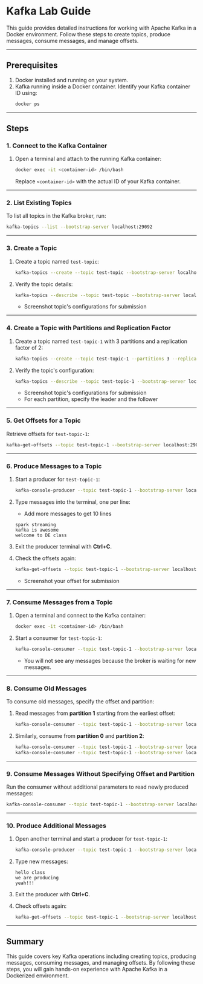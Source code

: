 
# Kafka Lab Guide

This guide provides detailed instructions for working with Apache Kafka in a Docker environment. Follow these steps to create topics, produce messages, consume messages, and manage offsets.

---

## Prerequisites

1. Docker installed and running on your system.
2. Kafka running inside a Docker container. Identify your Kafka container ID using:
   ```bash
   docker ps
   ```

---

## Steps

### 1. Connect to the Kafka Container
1. Open a terminal and attach to the running Kafka container:
   ```bash
   docker exec -it <container-id> /bin/bash
   ```
   Replace `<container-id>` with the actual ID of your Kafka container.

---

### 2. List Existing Topics
To list all topics in the Kafka broker, run:
```bash
kafka-topics --list --bootstrap-server localhost:29092
```

---

### 3. Create a Topic
1. Create a topic named `test-topic`:
   ```bash
   kafka-topics --create --topic test-topic --bootstrap-server localhost:29092
   ```

2. Verify the topic details:
   ```bash
   kafka-topics --describe --topic test-topic --bootstrap-server localhost:29092
   ```
   - Screenshot topic's configurations for submission
---

### 4. Create a Topic with Partitions and Replication Factor
1. Create a topic named `test-topic-1` with 3 partitions and a replication factor of 2:
   ```bash
   kafka-topics --create --topic test-topic-1 --partitions 3 --replication-factor 2 --bootstrap-server localhost:29092
   ```

2. Verify the topic's configuration:
   ```bash
   kafka-topics --describe --topic test-topic-1 --bootstrap-server localhost:29092
   ```
   - Screenshot topic's configurations for submission
   - For each partition, specify the leader and the follower
---

### 5. Get Offsets for a Topic
Retrieve offsets for `test-topic-1`:
```bash
kafka-get-offsets --topic test-topic-1 --bootstrap-server localhost:29092
```
  
---

### 6. Produce Messages to a Topic
1. Start a producer for `test-topic-1`:
   ```bash
   kafka-console-producer --topic test-topic-1 --bootstrap-server localhost:29092
   ```

2. Type messages into the terminal, one per line:
   - Add more messages to get 10 lines
   ```
   spark streaming
   kafka is awesome
   welcome to DE class
   ```

3. Exit the producer terminal with **Ctrl+C**.

4. Check the offsets again:
   ```bash
   kafka-get-offsets --topic test-topic-1 --bootstrap-server localhost:29092
   ```
   - Screenshot your offset for submission
---

### 7. Consume Messages from a Topic
1. Open a terminal and connect to the Kafka container:
   ```bash
   docker exec -it <container-id> /bin/bash
   ```

2. Start a consumer for `test-topic-1`:
   ```bash
   kafka-console-consumer --topic test-topic-1 --bootstrap-server localhost:29092
   ```

   - You will not see any messages because the broker is waiting for new messages.

---

### 8. Consume Old Messages
To consume old messages, specify the offset and partition:

1. Read messages from **partition 1** starting from the earliest offset:
   ```bash
   kafka-console-consumer --topic test-topic-1 --bootstrap-server localhost:29093 --partition 1 --offset earliest
   ```

2. Similarly, consume from **partition 0** and **partition 2**:
   ```bash
   kafka-console-consumer --topic test-topic-1 --bootstrap-server localhost:29092 --partition 0 --offset earliest
   kafka-console-consumer --topic test-topic-1 --bootstrap-server localhost:29092 --partition 2 --offset earliest
   ```

---

### 9. Consume Messages Without Specifying Offset and Partition
Run the consumer without additional parameters to read newly produced messages:
```bash
kafka-console-consumer --topic test-topic-1 --bootstrap-server localhost:29092
```

---

### 10. Produce Additional Messages
1. Open another terminal and start a producer for `test-topic-1`:
   ```bash
   kafka-console-producer --topic test-topic-1 --bootstrap-server localhost:29092
   ```

2. Type new messages:
   ```
   hello class
   we are producing
   yeah!!!
   ```

3. Exit the producer with **Ctrl+C**.

4. Check offsets again:
   ```bash
   kafka-get-offsets --topic test-topic-1 --bootstrap-server localhost:29092 --partition 1 --offset earliest
   ```

---

## Summary

This guide covers key Kafka operations including creating topics, producing messages, consuming messages, and managing offsets. By following these steps, you will gain hands-on experience with Apache Kafka in a Dockerized environment.
